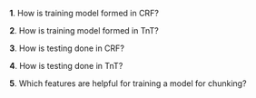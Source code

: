 **1**. How is training model formed in CRF?

**2**. How is training model formed in TnT?

**3**. How is testing done in CRF?

**4**. How is testing done in TnT?

**5**. Which features are helpful for training a model for chunking?